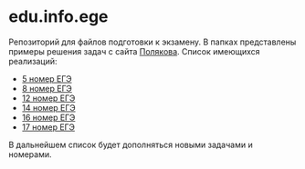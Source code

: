 # edu.info.ege
Репозиторий для файлов подготовки к экзамену.
В папках представлены примеры решения задач с сайта [Полякова](https://kpolyakov.spb.ru/school/ege.htm).
Список имеющихся реализаций:
- [5 номер ЕГЭ](https://github.com/Dark-Fallen/edu.info.ege/tree/main/Python%20EGE/5%20EGE)
- [8 номер ЕГЭ](https://github.com/Dark-Fallen/edu.info.ege/tree/main/Python%20EGE/8%20EGE)
- [12 номер ЕГЭ](https://github.com/Dark-Fallen/edu.info.ege/tree/main/Python%20EGE/12%20EGE)
- [14 номер ЕГЭ](https://github.com/Dark-Fallen/edu.info.ege/tree/main/Python%20EGE/14%20EGE)
- [16 номер ЕГЭ](https://github.com/Dark-Fallen/edu.info.ege/tree/main/Python%20EGE/16%20EGE)
- [17 номер ЕГЭ](https://github.com/Dark-Fallen/edu.info.ege/tree/main/Python%20EGE/17%20EGE)

В дальнейшем список будет дополняться новыми задачами и номерами.
